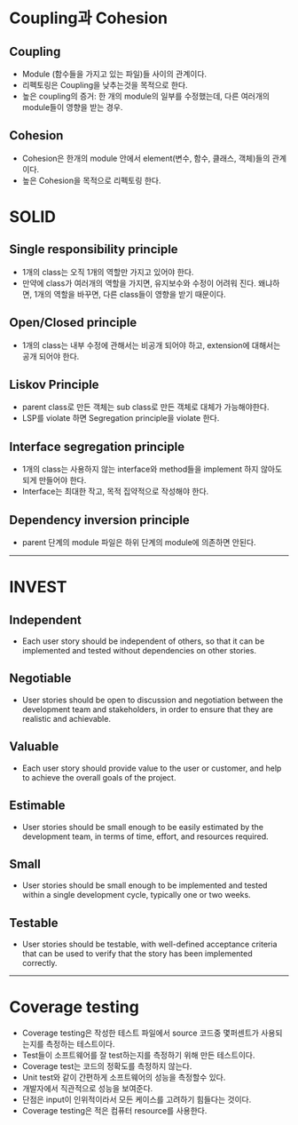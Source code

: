 
# Coupling과 Cohesion
## Coupling
- Module (함수들을 가지고 있는 파일)들 사이의 관계이다.
- 리펙토링은 Coupling을 낮추는것을 목적으로 한다.
- 높은 coupling의 증거: 한 개의 module의 일부를 수정했는데, 다른 여러개의 module들이 영향을 받는 경우.


## Cohesion
- Cohesion은 한개의 module 안에서 element(변수, 함수, 클래스, 객체)들의 관계이다.
- 높은 Cohesion을 목적으로 리펙토링 한다.

# SOLID

## Single responsibility principle
- 1개의 class는 오직 1개의 역할만 가지고 있어야 한다.
- 만약에 class가 여러개의 역할을 가지면, 유지보수와 수정이 어려워 진다. 왜냐하면, 1개의 역할을 바꾸면, 다른 class들이 영향을 받기 때문이다.


## Open/Closed principle
- 1개의 class는 내부 수정에 관해서는 비공개 되어야 하고, extension에 대해서는 공개 되어야 한다.


## Liskov Principle
- parent class로 만든 객체는 sub class로 만든 객체로 대체가 가능해야한다.
- LSP를 violate 하면 Segregation principle을 violate 한다.

## Interface segregation principle
- 1개의 class는 사용하지 않는 interface와 method들을 implement 하지 않아도 되게 만들어야 한다.
- Interface는 최대한 작고, 목적 집약적으로 작성해야 한다.

## Dependency inversion principle
- parent 단계의 module 파일은 하위 단계의 module에 의존하면 안된다.
---
# INVEST

## Independent
- Each user story should be independent of others, so that it can be implemented and tested without dependencies on other stories.

## Negotiable
- User stories should be open to discussion and negotiation between the development team and stakeholders, in order to ensure that they are realistic and achievable.

## Valuable
- Each user story should provide value to the user or customer, and help to achieve the overall goals of the project.

## Estimable
- User stories should be small enough to be easily estimated by the development team, in terms of time, effort, and resources required.

## Small
- User stories should be small enough to be implemented and tested within a single development cycle, typically one or two weeks.

## Testable
- User stories should be testable, with well-defined acceptance criteria that can be used to verify that the story has been implemented correctly.

___
# Coverage testing
- Coverage testing은 작성한 테스트 파일에서 source 코드중 몇퍼센트가 사용되는지를 측정하는 테스트이다.
- Test들이 소프트웨어를 잘 test하는지를 측정하기 위해 만든 테스트이다.
- Coverage test는 코드의 정확도를 측정하지 않는다.
- Unit test와 같이 간편하게 소프트웨어의 성능을 측정할수 있다.
- 개발자에서 직관적으로 성능을 보여준다.
- 단점은 input이 인위적이라서 모든 케이스를 고려하기 힘들다는 것이다.
- Coverage testing은 적은 컴퓨터 resource를 사용한다.

